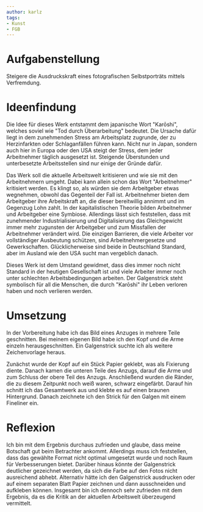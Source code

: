 ```yaml
---
author: karlz
tags:
- Kunst
- FGB
---
```


# Aufgabenstellung

Steigere die Ausdruckskraft eines fotografischen Selbstporträts mittels Verfremdung.

# Ideenfindung

Die Idee für dieses Werk entstammt dem japanische Wort "Karōshi", welches soviel wie "Tod durch Überarbeitung" bedeutet. Die Ursache dafür liegt in dem zunehmenden Stress am Arbeitsplatz zugrunde, der zu Herzinfarkten oder Schlaganfällen führen kann. Nicht nur in Japan, sondern auch hier in Europa oder den USA steigt der Stress, dem jeder Arbeitnehmer täglich ausgesetzt ist. Steigende Überstunden und unterbesetzte Arbeitsstellen sind nur einige der Gründe dafür.

Das Werk soll die aktuelle Arbeitswelt kritisieren und wie sie mit den Arbeitnehmern umgeht. Dabei kann allein schon das Wort "Arbeitnehmer" kritisiert werden. Es klingt so, als würden sie dem Arbeitgeber etwas wegnehmen, obwohl das Gegenteil der Fall ist. Arbeitnehmer bieten dem Arbeitgeber ihre Arbeitskraft an, die dieser bereitwillig annimmt und im Gegenzug Lohn zahlt. In der kapitalistischen Theorie bilden Arbeitnehmer und Arbeitgeber eine Symbiose. Allerdings lässt sich feststellen, dass mit zunehmender Industrialisierung und Digitalisierung das Gleichgewicht immer mehr zugunsten der Arbeitgeber und zum Missfallen der Arbeitnehmer verändert wird. Die einzigen Barrieren, die viele Arbeiter vor vollständiger Ausbeutung schützen, sind Arbeitnehmergesetze und Gewerkschaften. Glücklicherweise sind beide in Deutschland Standard, aber im Ausland wie den USA sucht man vergeblich danach.

Dieses Werk ist dem Umstand gewidmet, dass dies immer noch nicht Standard in der heutigen Gesellschaft ist und viele Arbeiter immer noch unter schlechten Arbeitsbedingungen arbeiten. Der Galgenstrick steht symbolisch für all die Menschen, die durch "Karōshi" ihr Leben verloren haben und noch verlieren werden.

# Umsetzung 

In der Vorbereitung habe ich das Bild eines Anzuges in mehrere Teile geschnitten. Bei meinem eigenen Bild habe ich den Kopf und die Arme einzeln herausgeschnitten. Ein Galgenstrick suchte ich als weitere Zeichenvorlage heraus.

Zunächst wurde der Kopf auf ein Stück Papier geklebt, was als Fixierung diente. Danach kamen die unteren Teile des Anzugs, darauf die Arme und zum Schluss der obere Teil des Anzugs. Anschließend wurden die Ränder, die zu diesem Zeitpunkt noch weiß waren, schwarz eingefärbt. Darauf hin schnitt ich das Gesamtwerk aus und klebte es auf einen braunen Hintergrund. Danach zeichnete ich den Strick für den Galgen mit einem Fineliner ein.

# Reflexion

Ich bin mit dem Ergebnis durchaus zufrieden und glaube, dass meine Botschaft gut beim Betrachter ankommt. Allerdings muss ich feststellen, dass das gewählte Format nicht optimal umgesetzt wurde und noch Raum für Verbesserungen bietet. Darüber hinaus könnte der Galgenstrick deutlicher gezeichnet werden, da sich die Farbe auf den Fotos nicht ausreichend abhebt. Alternativ hätte ich den Galgenstrick ausdrucken oder auf einem separaten Blatt Papier zeichnen und dann ausschneiden und aufkleben können. Insgesamt bin ich dennoch sehr zufrieden mit dem Ergebnis, da es die Kritik an der aktuellen Arbeitswelt überzeugend vermittelt.